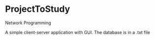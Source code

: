 # ProjectToStudy
 Network Programming
	
 A simple client-server application with GUI.
 The database is in a .txt file
